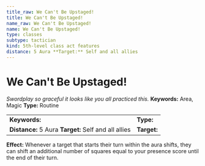 ```yaml
---
title_raw: We Can't Be Upstaged!
title: We Can't Be Upstaged!
name_raw: We Can't Be Upstaged!
name: We Can't Be Upstaged!
type: classes
subtype: tactician
kind: 5th-level class act features
distance: 5 Aura **Target:** Self and all allies
---
```


# We Can't Be Upstaged!

*Swordplay so graceful it looks like you all practiced this.* **Keywords:** Area, Magic **Type:** Routine

|                                                      |             |
| :--------------------------------------------------- | :---------- |
| **Keywords:**                                        | **Type:**   |
| **Distance:** 5 Aura **Target:** Self and all allies | **Target:** |

**Effect:** Whenever a target that starts their turn within the aura shifts, they can shift an additional number of squares equal to your presence score until the end of their turn.
